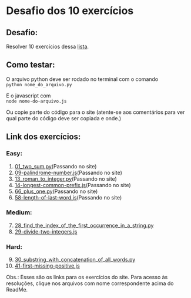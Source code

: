 # Desafio dos 10 exercícios

## Desafio:
Resolver 10 exercícios dessa [lista](https://leetcode.com/problemset/all/?sorting=W3t9XQ%3D%3D).

## Como testar:
  
O arquivo python deve ser rodado no terminal com o comando  
```python nome_do_arquivo.py```  
  
E o javascript com  
```node nome-do-arquivo.js```

Ou copie parte do código para o site (atente-se aos comentários para ver qual parte do código deve ser copiada e onde.)

## Link dos exercícios:
### Easy:  
1. [01_two_sum.py](https://leetcode.com/problems/two-sum/)(Passando no site)
2. [09-palindrome-number.js](https://leetcode.com/problems/palindrome-number/)(Passando no site)
3. [13_roman_to_integer.py](https://leetcode.com/problems/roman-to-integer/)(Passando no site)
4. [14-longest-common-prefix.js](https://leetcode.com/problems/longest-common-prefix/)(Passando no site)
5. [66_plus_one.py](https://leetcode.com/problems/plus-one/)(Passando no site)
6. [58-length-of-last-word.js](https://leetcode.com/problems/length-of-last-word/)(Passando no site)

### Medium:  
7. [28_find_the_index_of_the_first_occurrence_in_a_string.py](https://leetcode.com/problems/find-the-index-of-the-first-occurrence-in-a-string/)
8. [29-divide-two-integers.js](https://leetcode.com/problems/divide-two-integers/)

### Hard:  
9. [30_substring_with_concatenation_of_all_words.py](https://leetcode.com/problems/substring-with-concatenation-of-all-words/)
10. [41-first-missing-positive.js](https://leetcode.com/problems/first-missing-positive/)

Obs.: Esses são os links para os exercícios do site. Para acesso às resoluções, clique nos arquivos com nome correspondente acima do ReadMe.  
